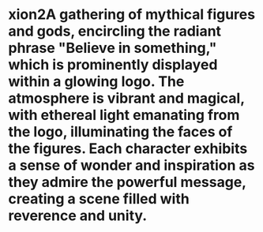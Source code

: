 # xion2A gathering of mythical figures and gods, encircling the radiant phrase "Believe in something," which is prominently displayed within a glowing logo. The atmosphere is vibrant and magical, with ethereal light emanating from the logo, illuminating the faces of the figures. Each character exhibits a sense of wonder and inspiration as they admire the powerful message, creating a scene filled with reverence and unity.

